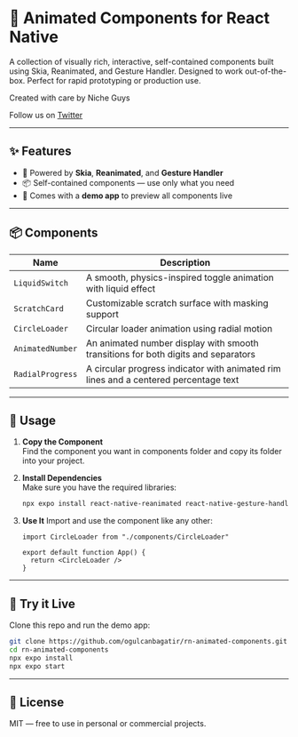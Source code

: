 # 🧩 Animated Components for React Native

A collection of visually rich, interactive, self-contained components built using Skia, Reanimated, and Gesture Handler. Designed to work out-of-the-box. Perfect for rapid prototyping or production use.

Created with care by Niche Guys

Follow us on [Twitter](https://x.com/GuysNiche)

---

## ✨ Features

- 🧠 Powered by **Skia**, **Reanimated**, and **Gesture Handler**  
- 📦 Self-contained components — use only what you need  
- 📱 Comes with a **demo app** to preview all components live  

---

## 📦 Components

| Name           | Description                                                   |
|----------------|---------------------------------------------------------------|
| `LiquidSwitch` | A smooth, physics-inspired toggle animation with liquid effect |
| `ScratchCard`  | Customizable scratch surface with masking support              |
| `CircleLoader` | Circular loader animation using radial motion                  |
| `AnimatedNumber`| An animated number display with smooth transitions for both digits and separators|
| `RadialProgress`| A circular progress indicator with animated rim lines and a centered percentage text|

---

## 🚀 Usage

1. **Copy the Component**  
   Find the component you want in components folder and copy its folder into your project.

2. **Install Dependencies**  
   Make sure you have the required libraries:
   ```bash
   npx expo install react-native-reanimated react-native-gesture-handler @shopify/react-native-skia
   ```

3. **Use It**
   Import and use the component like any other:
   ```tsx
   import CircleLoader from "./components/CircleLoader"

   export default function App() {
     return <CircleLoader />
   }
   ```

---

## 🧪 Try it Live

Clone this repo and run the demo app:

```bash
git clone https://github.com/ogulcanbagatir/rn-animated-components.git
cd rn-animated-components
npx expo install
npx expo start
```

---

## 📄 License

MIT — free to use in personal or commercial projects.
